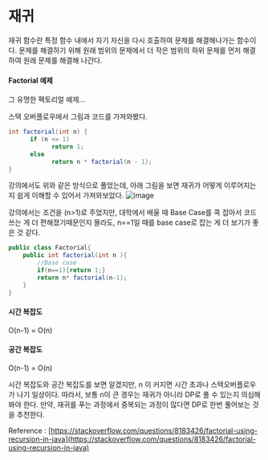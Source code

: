 # 재귀

재귀 함수란 특정 함수 내에서 자기 자신을 다시 호출하여 문제를 해결해나가는 함수이다. 문제를 해결하기 위해 원래 범위의 문제에서 더 작은 범위의 하위 문제를 먼저 해결하여 원래 문제를 해결해 나간다.

#### Factorial 예제

그 유명한 팩토리얼 예제...

스택 오버플로우에서 그림과 코드를 가져와봤다.

```java
int factorial(int n) {
      if (n <= 1)
            return 1;
      else
            return n * factorial(n - 1);
}
```

강의에서도 위와 같은 방식으로 풀었는데, 아래 그림을 보면 재귀가 어떻게 이루어지는지 쉽게 이해할 수 있어서 가져와보았다.
![image](https://user-images.githubusercontent.com/36508552/141611764-1c94e0c1-c19c-4f0f-967e-294c950c70b9.png)

강의에서는 조건을 (n>1)로 주었지만, 대학에서 배울 때 Base Case를 콕 잡아서 코드 쓰는 게 더 편해졌기때문인지 몰라도, n==1일 때를 base case로 잡는 게 더 보기가 좋은 것 같다.

```java
public class Factorial{
	public int factorial(int n ){
    	//Base case
        if(n==1){return 1;}
        return n* factorial(n-1);
    }
}
```

#### 시간 복잡도

O(n-1) = O(n)

#### 공간 복잡도

O(n-1) = O(n)

시간 복잡도와 공간 복잡도를 보면 알겠지만, n 이 커지면 시간 초과나 스택오버플로우가 나기 일상이다. 따라서, 보통 n이 큰 경우는 재귀가 아니라 DP로 풀 수 있는지 의심해 봐야 한다. 만약, 재귀를 푸는 과정에서 중복되는 과정이 많다면 DP로 한번 풀어보는 것을 추천한다.

Reference : [https://stackoverflow.com/questions/8183426/factorial-using-recursion-in-java](https://stackoverflow.com/questions/8183426/factorial-using-recursion-in-java)
